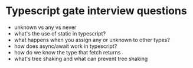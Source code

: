 # Typescript gate interview questions

- unknown vs any vs never
- what's the use of static in typescript?
- what happens when you assign any or unknown to other types?
- how does async/await work in typescript?
- how do we know the type that fetch returns
- what's tree shaking and what can prevent tree shaking
